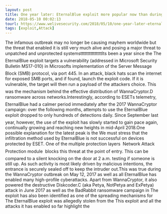 ```yaml
---
layout: post
title: One year later: EternalBlue exploit more popular now than during WannaCryptor outbreak
date: 2018-05-10 00:02:13
tourl: https://www.welivesecurity.com/2018/05/10/one-year-later-eternalblue-exploit-wannacryptor/
tags: [exploit,Attack]
---
```

The infamous outbreak may no longer be causing mayhem worldwide but the threat that enabled it is still very much alive and posing a major threat to unpatched and unprotected systemstttttttttttttttIts been a year since the The EternalBlue exploit targets a vulnerability (addressed in Microsoft Security Bulletin MS17-010) in Microsofts implementation of the Server Message Block (SMB) protocol, via port 445. In an attack, black hats scan the internet for exposed SMB ports, and if found, launch the exploit code. If it is vulnerable, the target will then run a payload of the attackers choice. This was the mechanism behind the effective distribution of WannaCryptor.D ransomware across networks.Interestingly, according to ESETs telemetry, EternalBlue had a calmer period immediately after the 2017 WannaCryptor campaign: over the following months, attempts to use the EternalBlue exploit dropped to only hundreds of detections daily. Since September last year, however, the use of the exploit has slowly started to gain pace again, continually growing and reaching new heights in mid-April 2018.One possible explanation for the latest peak is the We must stress that the infiltration method used by EternalBlue is not successful on devices protected by ESET. One of the multiple protection layers  Network Attack Protection module  blocks this threat at the point of entry. This can be compared to a silent knocking on the door at 2 a.m. testing if someone is still up. As such activity is most likely driven by malicious intentions, the entrance is securely sealed off to keep the intruder out.This was true during the WannaCryptor outbreak on May 12, 2017 as well as all EternalBlue has enabled many high-profile cyberattacks. Apart from WannaCryptor, it also powered the destructive Diskcoder.C (aka Petya, NotPetya and ExPetya) attack in June 2017 as well as the BadRabbit ransomware campaign in The exploit has also been identified as one of the spreading mechanisms for The EternalBlue exploit was allegedly stolen from the This exploit and all the attacks it has enabled so far highlight the 